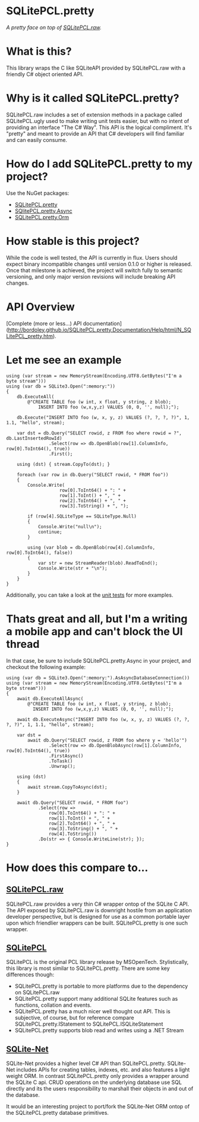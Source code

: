 SQLitePCL.pretty
================
*A pretty face on top of [SQLitePCL.raw](http://github.com/ericsink/SQLitePCL.raw).* 

# What is this?

This library wraps the C like SQLiteAPI provided by SQLitePCL.raw with a friendly C# object oriented API. 

# Why is it called SQLitePCL.pretty?

SQLitePCL.raw includes a set of extension methods in a package called SQLitePCL.ugly used to make writing unit tests easier, but with no intent of providing an interface "The C# Way". This API is the logical compliment. It's "pretty" and meant to provide an API that C# developers will find familiar and can easily consume.

# How do I add SQLitePCL.pretty to my project?

Use the NuGet packages:
* [SQLitePCL.pretty](http://www.nuget.org/packages/SQLitePCL.pretty/)
* [SQlitePCL.pretty.Async](http://www.nuget.org/packages/SQLitePCL.pretty.Async/)
* [SQLitePCL.pretty.Orm](https://www.nuget.org/packages/SQLitePCL.pretty.Orm/)

# How stable is this project?

While the code is well tested, the API is currently in flux. Users should expect binary incompatible changes until version 0.1.0 or higher is released. Once that milestone is achieved, the project will switch fully to semantic versioning, and only major version revisions will include breaking API changes.

# API Overview

[Complete (more or less...) API documentation] (http://bordoley.github.io/SQLitePCL.pretty.Documentation/Help/html/N_SQLitePCL_pretty.htm).


# Let me see an example
```CSharp
using (var stream = new MemoryStream(Encoding.UTF8.GetBytes("I'm a byte stream")))
using (var db = SQLite3.Open(":memory:"))
{
    db.ExecuteAll(
        @"CREATE TABLE foo (w int, x float, y string, z blob);
            INSERT INTO foo (w,x,y,z) VALUES (0, 0, '', null);");

    db.Execute("INSERT INTO foo (w, x, y, z) VALUES (?, ?, ?, ?)", 1, 1.1, "hello", stream);

    var dst = db.Query("SELECT rowid, z FROM foo where rowid = ?", db.LastInsertedRowId)
                .Select(row => db.OpenBlob(row[1].ColumnInfo, row[0].ToInt64(), true))
                .First();

    using (dst) { stream.CopyTo(dst); }

    foreach (var row in db.Query("SELECT rowid, * FROM foo"))
    {
        Console.Write(
                    row[0].ToInt64() + ": " +
                    row[1].ToInt() + ", " +
                    row[2].ToInt64() + ", " +
                    row[3].ToString() + ", ");

        if (row[4].SQLiteType == SQLiteType.Null)
        {
            Console.Write("null\n");
            continue;
        }

        using (var blob = db.OpenBlob(row[4].ColumnInfo, row[0].ToInt64(), false))
        {
            var str = new StreamReader(blob).ReadToEnd();
            Console.Write(str + "\n");
        }
    }
}
```

Additionally, you can take a look at the [unit tests](http://github.com/bordoley/SQLitePCL.pretty/tree/master/SQLitePCL.pretty.tests) for more examples.

# Thats great and all, but I'm a writing a mobile app and can't block the UI thread

In that case, be sure to include SQLitePCL.pretty.Async in your project, and checkout the following example:

```CSharp
using (var db = SQLite3.Open(":memory:").AsAsyncDatabaseConnection())
using (var stream = new MemoryStream(Encoding.UTF8.GetBytes("I'm a byte stream")))
{
    await db.ExecuteAllAsync(
        @"CREATE TABLE foo (w int, x float, y string, z blob);
          INSERT INTO foo (w,x,y,z) VALUES (0, 0, '', null);");

    await db.ExecuteAsync("INSERT INTO foo (w, x, y, z) VALUES (?, ?, ?, ?)", 1, 1.1, "hello", stream);

    var dst =
        await db.Query("SELECT rowid, z FROM foo where y = 'hello'")
                .Select(row => db.OpenBlobAsync(row[1].ColumnInfo, row[0].ToInt64(), true))
                .FirstAsync()
                .ToTask()
                .Unwrap();

    using (dst)
    {
        await stream.CopyToAsync(dst);
    }

    await db.Query("SELECT rowid, * FROM foo")
            .Select(row =>
                row[0].ToInt64() + ": " +
                row[1].ToInt() + ", " +
                row[2].ToInt64() + ", " +
                row[3].ToString() + ", " +
                row[4].ToString())
            .Do(str => { Console.WriteLine(str); });
}
```
# How does this compare to...
## [SQLitePCL.raw](https://github.com/ericsink/SQLitePCL.raw)

SQLitePCL.raw provides a very thin C# wrapper ontop of the SQLite C API. The API exposed by SQLitePCL.raw is downright hostile from an application developer perspective, but is designed for use as a common portable layer upon which friendlier wrappers can be built. SQLitePCL.pretty is one such wrapper. 

## [SQLitePCL](https://sqlitepcl.codeplex.com/)

SQLitePCL is the original PCL library release by MSOpenTech. Stylistically, this library is most similar to SQLitePCL.pretty. There are some key differences though:

* SQLitePCL.pretty is portable to more platforms due to the dependency on SQLitePCL.raw
* SQLitePCL.pretty support many additional SQLite features such as functions, collation and events.
* SQLitePCL.pretty has a much nicer well thought out API. This is subjective, of course, but for reference compare SQLitePCL.pretty.IStatement to SQLitePCL.ISQLiteStatement
* SQLitePCL.pretty supports blob read and writes using a .NET Stream 

## [SQLite-Net](https://github.com/praeclarum/sqlite-net)

SQLite-Net provides a higher level C# API than SQLitePCL.pretty. SQLite-Net includes APIs for creating tables, indexes, etc. and also features a light weight ORM. In contrast SQLitePCL.pretty only provides a wrapper around the SQLite C api. CRUD operations on the underlying database use SQL directly and its the users responsibility to marshall their objects in and out of the database.

It would be an interesting project to port/fork the SQLite-Net ORM ontop of the SQLitePCL.pretty database primitives.
